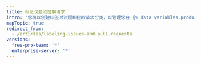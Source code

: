 ```yaml
---
title: 标记议题和拉取请求
intro: '您可以创建标签对议题和拉取请求分类，以管理您在 {% data variables.product.product_name %} 上的工作。'
mapTopic: true
redirect_from:
  - /articles/labeling-issues-and-pull-requests
versions:
  free-pro-team: '*'
  enterprise-server: '*'
---
```


